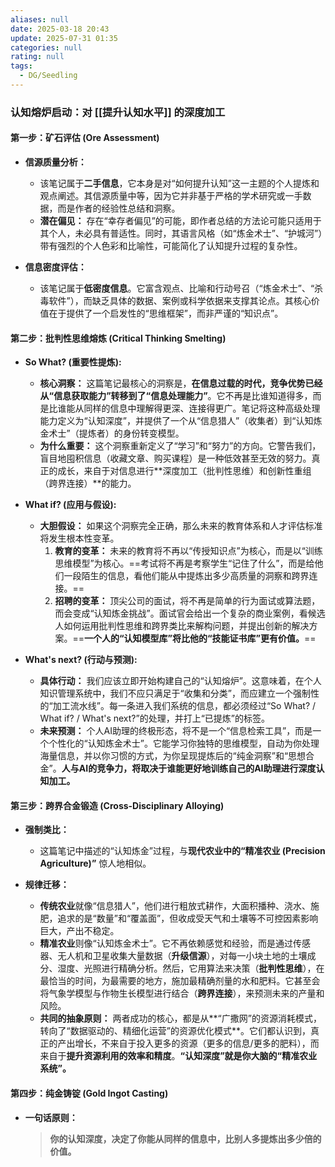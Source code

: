 ```yaml
---
aliases: null
date: 2025-03-18 20:43
update: 2025-07-31 01:35
categories: null
rating: null
tags:
  - DG/Seedling
---
```


### **认知熔炉启动：对 [[提升认知水平]] 的深度加工**

#### **第一步：矿石评估 (Ore Assessment)**

- **信源质量分析：**
  - 该笔记属于**二手信息**，它本身是对“如何提升认知”这一主题的个人提炼和观点阐述。其信源质量中等，因为它并非基于严格的学术研究或一手数据，而是作者的经验性总结和洞察。
  - **潜在偏见：** 存在“幸存者偏见”的可能，即作者总结的方法论可能只适用于其个人，未必具有普适性。同时，其语言风格（如“炼金术士”、“护城河”）带有强烈的个人色彩和比喻性，可能简化了认知提升过程的复杂性。

- **信息密度评估：**
  - 该笔记属于**低密度信息**。它富含观点、比喻和行动号召（“炼金术士”、“杀毒软件”），而缺乏具体的数据、案例或科学依据来支撑其论点。其核心价值在于提供了一个启发性的“思维框架”，而非严谨的“知识点”。

#### **第二步：批判性思维熔炼 (Critical Thinking Smelting)**

- **So What? (重要性提炼):**
  - **核心洞察：** 这篇笔记最核心的洞察是，**在信息过载的时代，竞争优势已经从“信息获取能力”转移到了“信息处理能力”**。它不再是比谁知道得多，而是比谁能从同样的信息中理解得更深、连接得更广。笔记将这种高级处理能力定义为“认知深度”，并提供了一个从“信息猎人”（收集者）到“认知炼金术士”（提炼者）的身份转变模型。
  - **为什么重要：** 这个洞察重新定义了“学习”和“努力”的方向。它警告我们，盲目地囤积信息（收藏文章、购买课程）是一种低效甚至无效的努力。真正的成长，来自于对信息进行**深度加工（批判性思维）和创新性重组（跨界连接）**的能力。

- **What if? (应用与假设):**
  - **大胆假设：** 如果这个洞察完全正确，那么未来的教育体系和人才评估标准将发生根本性变革。
    1. **教育的变革：** 未来的教育将不再以“传授知识点”为核心，而是以“训练思维模型”为核心。==考试将不再是考察学生“记住了什么”，而是给他们一段陌生的信息，看他们能从中提炼出多少高质量的洞察和跨界连接。==
    2. **招聘的变革：** 顶尖公司的面试，将不再是简单的行为面试或算法题，而会变成“认知炼金挑战”。面试官会给出一个复杂的商业案例，看候选人如何运用批判性思维和跨界类比来解构问题，并提出创新的解决方案。==**一个人的“认知模型库”将比他的“技能证书库”更有价值。**==

- **What's next? (行动与预测):**
  - **具体行动：** 我们应该立即开始构建自己的“认知熔炉”。这意味着，在个人知识管理系统中，我们不应只满足于“收集和分类”，而应建立一个强制性的“加工流水线”。每一条进入我们系统的信息，都必须经过“So What? / What if? / What's next?”的处理，并打上“已提炼”的标签。
  - **未来预测：** 个人AI助理的终极形态，将不是一个“信息检索工具”，而是一个个性化的“认知炼金术士”。它能学习你独特的思维模型，自动为你处理海量信息，并以你习惯的方式，为你呈现提炼后的“纯金洞察”和“思想合金”。**人与AI的竞争力，将取决于谁能更好地训练自己的AI助理进行深度认知加工。**

#### **第三步：跨界合金锻造 (Cross-Disciplinary Alloying)**

- **强制类比：**
  - 这篇笔记中描述的“认知炼金”过程，与**现代农业中的“精准农业 (Precision Agriculture)”** 惊人地相似。

- **规律迁移：**
  - **传统农业**就像“信息猎人”，他们进行粗放式耕作，大面积播种、浇水、施肥，追求的是“数量”和“覆盖面”，但收成受天气和土壤等不可控因素影响巨大，产出不稳定。
  - **精准农业**则像“认知炼金术士”。它不再依赖感觉和经验，而是通过传感器、无人机和卫星收集大量数据（**升级信源**），对每一小块土地的土壤成分、湿度、光照进行精确分析。然后，它用算法来决策（**批判性思维**），在最恰当的时间，为最需要的地方，施加最精确剂量的水和肥料。它甚至会将气象学模型与作物生长模型进行结合（**跨界连接**），来预测未来的产量和风险。
  - **共同的抽象原则：** 两者成功的核心，都是从**“广撒网”的资源消耗模式，转向了“数据驱动的、精细化运营”的资源优化模式**。它们都认识到，真正的产出增长，不来自于投入更多的资源（更多的信息/更多的肥料），而来自于**提升资源利用的效率和精度**。**“认知深度”就是你大脑的“精准农业系统”。**

#### **第四步：纯金铸锭 (Gold Ingot Casting)**

- **一句话原则：**
  > **你的认知深度，决定了你能从同样的信息中，比别人多提炼出多少倍的价值。**
